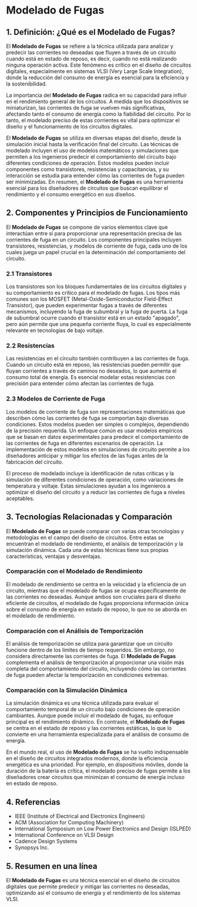 # Modelado de Fugas

## 1. Definición: ¿Qué es el **Modelado de Fugas**?
El **Modelado de Fugas** se refiere a la técnica utilizada para analizar y predecir las corrientes no deseadas que fluyen a través de un circuito cuando está en estado de reposo, es decir, cuando no está realizando ninguna operación activa. Este fenómeno es crítico en el diseño de circuitos digitales, especialmente en sistemas VLSI (Very Large Scale Integration), donde la reducción del consumo de energía es esencial para la eficiencia y la sostenibilidad. 

La importancia del **Modelado de Fugas** radica en su capacidad para influir en el rendimiento general de los circuitos. A medida que los dispositivos se miniaturizan, las corrientes de fuga se vuelven más significativas, afectando tanto el consumo de energía como la fiabilidad del circuito. Por lo tanto, el modelado preciso de estas corrientes es vital para optimizar el diseño y el funcionamiento de los circuitos digitales. 

El **Modelado de Fugas** se utiliza en diversas etapas del diseño, desde la simulación inicial hasta la verificación final del circuito. Las técnicas de modelado incluyen el uso de modelos matemáticos y simulaciones que permiten a los ingenieros predecir el comportamiento del circuito bajo diferentes condiciones de operación. Estos modelos pueden incluir componentes como transistores, resistencias y capacitancias, y su interacción se estudia para entender cómo las corrientes de fuga pueden ser minimizadas. En resumen, el **Modelado de Fugas** es una herramienta esencial para los diseñadores de circuitos que buscan equilibrar el rendimiento y el consumo energético en sus diseños.

## 2. Componentes y Principios de Funcionamiento
El **Modelado de Fugas** se compone de varios elementos clave que interactúan entre sí para proporcionar una representación precisa de las corrientes de fuga en un circuito. Los componentes principales incluyen transistores, resistencias, y modelos de corriente de fuga, cada uno de los cuales juega un papel crucial en la determinación del comportamiento del circuito.

### 2.1 Transistores
Los transistores son los bloques fundamentales de los circuitos digitales y su comportamiento es crítico para el modelado de fugas. Los tipos más comunes son los MOSFET (Metal-Oxide-Semiconductor Field-Effect Transistor), que pueden experimentar fugas a través de diferentes mecanismos, incluyendo la fuga de subumbral y la fuga de puerta. La fuga de subumbral ocurre cuando el transistor está en un estado "apagado", pero aún permite que una pequeña corriente fluya, lo cual es especialmente relevante en tecnologías de bajo voltaje.

### 2.2 Resistencias
Las resistencias en el circuito también contribuyen a las corrientes de fuga. Cuando un circuito está en reposo, las resistencias pueden permitir que fluyan corrientes a través de caminos no deseados, lo que aumenta el consumo total de energía. Es esencial modelar estas resistencias con precisión para entender cómo afectan las corrientes de fuga.

### 2.3 Modelos de Corriente de Fuga
Los modelos de corriente de fuga son representaciones matemáticas que describen cómo las corrientes de fuga se comportan bajo diversas condiciones. Estos modelos pueden ser simples o complejos, dependiendo de la precisión requerida. Un enfoque común es usar modelos empíricos que se basan en datos experimentales para predecir el comportamiento de las corrientes de fuga en diferentes escenarios de operación. La implementación de estos modelos en simulaciones de circuito permite a los diseñadores anticipar y mitigar los efectos de las fugas antes de la fabricación del circuito.

El proceso de modelado incluye la identificación de rutas críticas y la simulación de diferentes condiciones de operación, como variaciones de temperatura y voltaje. Estas simulaciones ayudan a los ingenieros a optimizar el diseño del circuito y a reducir las corrientes de fuga a niveles aceptables.

## 3. Tecnologías Relacionadas y Comparación
El **Modelado de Fugas** se puede comparar con varias otras tecnologías y metodologías en el campo del diseño de circuitos. Entre estas se encuentran el modelado de rendimiento, el análisis de temporización y la simulación dinámica. Cada una de estas técnicas tiene sus propias características, ventajas y desventajas.

### Comparación con el Modelado de Rendimiento
El modelado de rendimiento se centra en la velocidad y la eficiencia de un circuito, mientras que el modelado de fugas se ocupa específicamente de las corrientes no deseadas. Aunque ambos son cruciales para el diseño eficiente de circuitos, el modelado de fugas proporciona información única sobre el consumo de energía en estado de reposo, lo que no se aborda en el modelado de rendimiento.

### Comparación con el Análisis de Temporización
El análisis de temporización se utiliza para garantizar que un circuito funcione dentro de los límites de tiempo requeridos. Sin embargo, no considera directamente las corrientes de fuga. El **Modelado de Fugas** complementa el análisis de temporización al proporcionar una visión más completa del comportamiento del circuito, incluyendo cómo las corrientes de fuga pueden afectar la temporización en condiciones extremas.

### Comparación con la Simulación Dinámica
La simulación dinámica es una técnica utilizada para evaluar el comportamiento temporal de un circuito bajo condiciones de operación cambiantes. Aunque puede incluir el modelado de fugas, su enfoque principal es el rendimiento dinámico. En contraste, el **Modelado de Fugas** se centra en el estado de reposo y las corrientes estáticas, lo que lo convierte en una herramienta especializada para el análisis de consumo de energía.

En el mundo real, el uso de **Modelado de Fugas** se ha vuelto indispensable en el diseño de circuitos integrados modernos, donde la eficiencia energética es una prioridad. Por ejemplo, en dispositivos móviles, donde la duración de la batería es crítica, el modelado preciso de fugas permite a los diseñadores crear circuitos que minimizan el consumo de energía incluso en estado de reposo.

## 4. Referencias
- IEEE (Institute of Electrical and Electronics Engineers)
- ACM (Association for Computing Machinery)
- International Symposium on Low Power Electronics and Design (ISLPED)
- International Conference on VLSI Design
- Cadence Design Systems
- Synopsys Inc.

## 5. Resumen en una línea
El **Modelado de Fugas** es una técnica esencial en el diseño de circuitos digitales que permite predecir y mitigar las corrientes no deseadas, optimizando así el consumo de energía y el rendimiento de los sistemas VLSI.